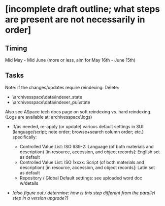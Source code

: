 # [incomplete draft outline; what steps are present are not necessarily in order]

## Timing

Mid May - Mid June (more or less, aim for May 16th - June 15th)

## Tasks

Note: if the changes/updates require reindexing: Delete:

- \archivesspace\data\indexer_state
- \archivesspace\data\indexer_pui\state

Also see ASpace tech docs page on soft reindexing vs. hard reindexing.  (Logs are available at: archivesspace\logs\)

- If/as needed, re-apply (or update) various default settings in SUI (language/script; note order; browse+search column order; etc.)  specifically:
  - Controlled Value List: ISO 639-2: Language (of both materials and description)  [in resource, accession, and object records]: English set as default
  - Controlled Value List: ISO 1xxxx: Script (of both materials and description) [in resource, accession, and object records]: Latin set as default
  - Repository / Global Default settings:  see uploaded word doc w/details

- *[also figure out / determine: how is this step different from the parallel step in a version upgrade?]*
